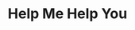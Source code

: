 ---
hackday: "25-leicester"
title: "Help Me Help You"
summary: "Symptom tracker to facilitate patient - doctor communication"
thumbnail: help_me_help_you.jpg
team:
  - "@peipeimeow"
  - "Maria Eleftheriadou"
  - "Nigel Stizager"
  - "Sarah Forster"
links:
  presentation: https://docs.google.com/presentation/d/1XS4Xv8X4Pxe1uxuplsdX3Z4-4WZJV0ovX_NXj3VEp08/edit?usp=sharing
  video:
---